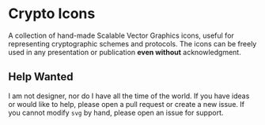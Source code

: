 Crypto Icons
============
A collection of hand-made Scalable Vector Graphics icons, useful for
representing cryptographic schemes and protocols.
The icons can be freely used in any presentation or publication **even
without** acknowledgment.

Help Wanted
-----------
I am not designer, nor do I have all the time of the world.
If you have ideas or would like to help, please open a pull request or
create a new issue.
If you cannot modify `svg` by hand, please open an issue for support.
